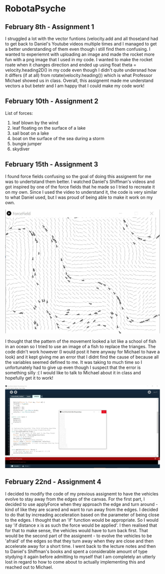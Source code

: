 # RobotaPsyche
## February 8th - Assignment 1
I struggled a lot with the vector funtions (velocity.add and all those)and had to get back to Daniel's Youtube videos multiple times and I managed to get a better understanding of them even though i still find them confusing. I wanted to experiemnt with uploading an image and made the rocket more fun with a png image that I used in my code. I wanted to make the rocket roate when it changes direction and ended up using float theta = velocity.heading2D() in my code even though I didn't quite undersnad how it differs (if at all) from rotate(velocity.heading()) which is what Professor Michael showed us in class. Overall, this assignemt made me understand vectors a but betetr and I am happy that I could make my code work!

## February 10th - Assignment 2 
List of forces:
1) leaf blown by the wind 
2) leaf floating on the surface of a lake
3) sail boat on a lake
4) boat on the surface of the sea during a storm 
5) bungie jumper
6) skydiver 

## February 15th - Assignment 3
I found force fields confusing so the goal of doing this assignemt for me was to undertstand them better. I watched Daniel's Shiffman's videos and got inspired by one of the force fields that he made so I tried to recreate it on my own. Since I used the video to understand it, the code is very similar to what Daniel used, but I was proud of being able to make it work on my own. 

![](Images/forceFieldFeb15.JPG)

I thought that the pattern of the movement looked a lot like a school of fish in an ocean so I tried to use an image of a fish to replace the trianges. The code didn't work however (I would post it here anyway for Michael to have a look) and it kept giving me an error that I didnt find the cause of because all the variables seemed defined to me. It was taking to much time so I unfortunately had to give up even though I suspect that the error is something silly :( I would like to talk to Michael about it in class and hopefully get it to work!

![](Images/forceFieldFail.JPG)

## February 22nd - Assignment 4

I decided to modify the code of my previous assignemt to have the vehicles evolve to stay away from the edges of the canvas. For the first part, I decided to use applyForce when they approach the edge and turn around - kind of like they are scared and want to run away from the edges. I decided to do that by increading acceleration based on the parameter of being close to the edges. I thought that an 'if' function would be appropriate. So I would say 'if distance x is as such the force would be applied'. I then realised that for that to make sense, the vehicles would have to turn back first. That would be the second part of the assignemt - to evolve the vehicles to be 'afraid' of the edges so that they turn away when they are close and then accelerate away for a short time. I went back to the lecture notes and then to Daniel's Shiffman's books and spent a considerable amount of type stydying it again before admitting to myself that I am completely an utterly lost in regard to how to come about to actually implementing this and reached out to Michael. 
 
